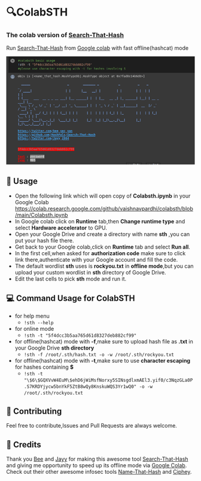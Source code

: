 # 🔍ColabSTH

### The colab version of [Search-That-Hash](https://github.com/HashPals/Search-That-Hash)

Run [Search-That-Hash](https://github.com/HashPals/Search-That-Hash) from [Google colab](https://colab.research.google.com/) with fast offline(hashcat) mode

![demo](Pics/demo.png)

## 📖 Usage
- Open the following link which will open copy of **Colabsth.ipynb** in your Google Colab
https://colab.research.google.com/github/vaishnavpardhi/colabsth/blob/main/Colabsth.ipynb
- In Google colab click on **Runtime** tab,then **Change runtime type** and select **Hardware accelerator** to GPU.
- Open your Google Drive and create a directory with name **sth** ,you can put your hash file there.
- Get back to your Google colab,click on **Runtime** tab and select **Run all**.
-  In the first cell,when asked for **authorization code** make sure to click link there,authenticate with your Google account and fill the code.
- The default wordlist **sth** uses is **rockyou.txt** in **offline mode**,but you can upload your custom wordlist in **sth** directory of Google Drive.
- Edit the last cells to pick **sth** mode and run it.

## 💻 Command Usage for ColabSTH
- for help menu
  - `!sth --help`
- for online mode  
  - `!sth -t "5f4dcc3b5aa765d61d8327deb882cf99"`
- for offline(hashcat) mode with **-f**,make sure to upload hash file as **.txt** in your Google Drive **sth directory**
  - `!sth -f /root/.sth/hash.txt -o -w /root/.sth/rockyou.txt`
- for offline(hashcat) mode with **-t**,make sure to use **character escaping** for hashes containing **$**
  - `!sth -t "\$6\$GQXVvW4EuM\$ehD6jWiMsfNorxy5SINsgdlxmAEl3.yif0/c3NqzGLa0P.S7KRDYjycw5bnYkF5ZtB8wQy8KnskuWQS3Yr1wQ0" -o -w /root/.sth/rockyou.txt`

## 🤝 Contributing
Feel free to contribute,Issues and Pull Requests are always welcome.

## 🙏 Credits
Thank you [Bee](https://twitter.com/bee_sec_san) and [Jayy](https://github.com/Jayy001) for making this awesome tool [Search-That-Hash](https://github.com/HashPals/Search-That-Hash) and giving me opportunity to speed up its offline mode via [Google Colab](https://colab.research.google.com/).
Check out their other awesome infosec tools [Name-That-Hash](https://github.com/HashPals/Name-That-Hash) and [Ciphey](https://github.com/ciphey/ciphey).
